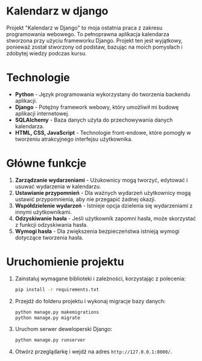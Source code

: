 # Kalendarz w django

Projekt "Kalendarz w Django" to moja ostatnia praca z zakresu programowania webowego. 
To pełnoprawna aplikacja kalendarza stworzona przy użyciu frameworku Django. 
Projekt ten jest wyjątkowy, ponieważ został stworzony od podstaw, bazując na moich pomysłach i zdobytej wiedzy podczas kursu.

# Technologie

- **Python** - Język programowania wykorzystany do tworzenia backendu aplikacji.
- **Django** - Potężny framework webowy, który umożliwił mi budowę aplikacji internetowej.
- **SQLAlchemy** - Baza danych użyta do przechowywania danych kalendarza.
- **HTML, CSS, JavaScript** - Technologie front-endowe, które pomogły w tworzeniu atrakcyjnego interfejsu użytkownika.

# Główne funkcje

1. **Zarządzanie wydarzeniami** - Użukownicy mogą tworzyć, edytować i usuwać wydarzenia w kalendarzu.
2. **Ustawianie przypomnień** - Dla ważnych wydarzeń użytkownicy mogą ustawić przypomnienia, aby nie przegapić żadnej okazji.
3. **Współdzielenie wydarzeń** - Istnieje opcja dzielenia się wydarzeniami z innymi użytkownikami.
4. **Odzyskiwanie hasła** - Jeśli użytkownik zapomni hasła, może skorzystać z funkcji odzyskiwania hasła.
5. **Wymogi hasła** - Dla zwiększenia bezpieczeństwa istnieją wymogi dotyczące tworzenia hasła.

# Uruchomienie projektu

1. Zainstaluj wymagane biblioteki i zależności, korzystając z polecenia:

   ```bash
   pip install -r requirements.txt

2. Przejdź do folderu projektu i wykonaj migracje bazy danych:

   ```bash
   python manage.py makemigrations
   python manage.py migrate

3. Uruchom serwer deweloperski Django:

   ```bash
   python manage.py runserver

4. Otwórz przeglądarkę i wejdź na adres `http://127.0.0.1:8000/`.
   
